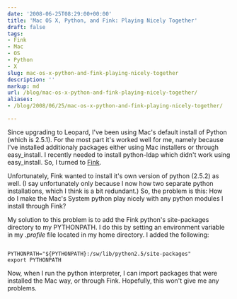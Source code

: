 ```yaml
---
date: '2008-06-25T08:29:00+00:00'
title: 'Mac OS X, Python, and Fink: Playing Nicely Together'
draft: false
tags:
- Fink
- Mac
- OS
- Python
- X
slug: mac-os-x-python-and-fink-playing-nicely-together
description: ''
markup: md
url: /blog/mac-os-x-python-and-fink-playing-nicely-together/
aliases:
- /blog/2008/06/25/mac-os-x-python-and-fink-playing-nicely-together/

---
```


Since upgrading to Leopard, I've been using Mac's default install of Python (which is 2.5.1). For the most part it's worked well for me, namely because I've installed additionaly packages either using Mac installers or through easy\_install. I recently needed to install python-ldap which didn't work using easy\_install. So, I turned to [Fink](http://finkproject.org/).  
  
Unfortunately, Fink wanted to install it's own version of python (2.5.2) as well. (I say unfortunately only because I now how two separate python installations, which I think is a bit redundant.) So, the problem is this: How do I make the Mac's System python play nicely with any python modules I install through Fink?  
  
My solution to this problem is to add the Fink python's site-packages directory to my PYTHONPATH. I do this by setting an environment variable in my *.profile* file located in my home directory. I added the following:  

```
  
PYTHONPATH="${PYTHONPATH}:/sw/lib/python2.5/site-packages"  
export PYTHONPATH
```
  
Now, when I run the python interpreter, I can import packages that were installed the Mac way, or through Fink. Hopefully, this won't give me any problems.